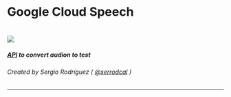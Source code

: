 Google Cloud Speech
===

# ![](https://cloud.google.com/_static/af7ae4b3fc/images/cloud/gcp-logo.svg)

##### [API](https://cloud.google.com/speech/) to convert audion to test

###### Created by Sergio Rodríguez ( [@serrodcal](https://github.com/serrodcal) )

---